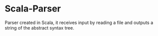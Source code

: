 # Scala-Parser

Parser created in Scala, it receives input by reading a file and outputs a string of the abstract syntax tree.
